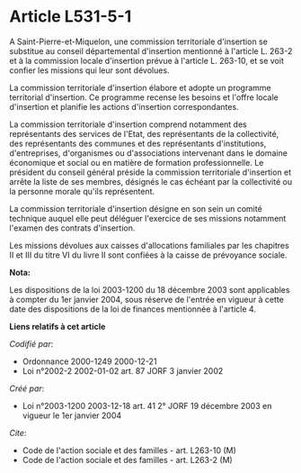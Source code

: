 # Article L531-5-1

A Saint-Pierre-et-Miquelon, une commission territoriale d'insertion se substitue au conseil départemental d'insertion
mentionné à l'article L. 263-2 et à la commission locale d'insertion prévue à l'article L. 263-10, et se voit confier les
missions qui leur sont dévolues.

La commission territoriale d'insertion élabore et adopte un programme territorial d'insertion. Ce programme recense les
besoins et l'offre locale d'insertion et planifie les actions d'insertion correspondantes.

La commission territoriale d'insertion comprend notamment des représentants des services de l'Etat, des représentants de la
collectivité, des représentants des communes et des représentants d'institutions, d'entreprises, d'organismes ou
d'associations intervenant dans le domaine économique et social ou en matière de formation professionnelle. Le président du
conseil général préside la commission territoriale d'insertion et arrête la liste de ses membres, désignés le cas échéant par
la collectivité ou la personne morale qu'ils représentent.

La commission territoriale d'insertion désigne en son sein un comité technique auquel elle peut déléguer l'exercice de ses
missions notamment l'examen des contrats d'insertion.

Les missions dévolues aux caisses d'allocations familiales par les chapitres II et III du titre VI du livre II sont confiées
à la caisse de prévoyance sociale.

**Nota:**

Les dispositions de la loi 2003-1200 du 18 décembre 2003 sont applicables à compter du 1er janvier 2004, sous réserve de
l'entrée en vigueur à cette date des dispositions de la loi de finances mentionnée à l'article 4.

**Liens relatifs à cet article**

_Codifié par_:

  - Ordonnance 2000-1249 2000-12-21
  - Loi n°2002-2 2002-01-02 art. 87 JORF 3 janvier 2002

_Créé par_:

  - Loi n°2003-1200 2003-12-18 art. 41 2° JORF 19 décembre 2003 en vigueur le 1er janvier 2004

_Cite_:

  - Code de l'action sociale et des familles - art. L263-10 (M)
  - Code de l'action sociale et des familles - art. L263-2 (M)
